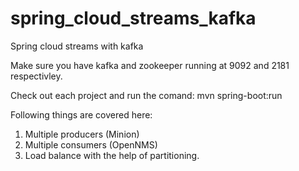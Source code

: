 # spring_cloud_streams_kafka
Spring cloud streams with kafka

Make sure you have kafka and zookeeper running at 9092 and 2181 respectivley.

Check out each project and run the comand: mvn spring-boot:run

Following things are covered here:

1. Multiple producers (Minion)
2. Multiple consumers (OpenNMS)
3. Load balance with the help of partitioning.
